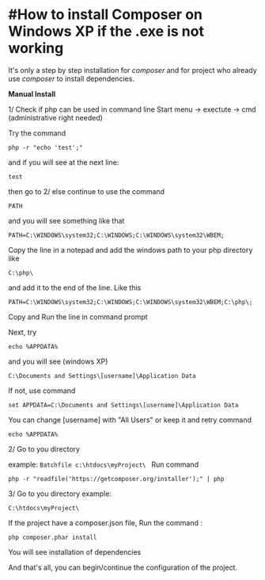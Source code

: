 #How to install Composer on Windows XP if the .exe is not working
===========================

It's only a step by step installation for *composer* and for project who already use *composer* to install dependencies.

**Manual Install**

1/ Check if php can be used in command line 
Start menu -> exectute -> cmd (administrative right needed)

Try the command 
```Batchfile
php -r "echo 'test';"
```
and if you will see at the next line:
```Batchfile
test
```

then go to 2/ else continue to use the command 
```Batchfile
PATH
```
and you will see something like that 
```Batchfile
PATH=C:\WINDOWS\system32;C:\WINDOWS;C:\WINDOWS\system32\WBEM;
```
Copy the line in a notepad and add the windows path to your php directory like 
```Batchfile
C:\php\
``` 
and add it to the end of the line.
Like this
```Batchfile
PATH=C:\WINDOWS\system32;C:\WINDOWS;C:\WINDOWS\system32\WBEM;C:\php\;
```
Copy and Run the line in command prompt

Next, try 
```Batchfile
echo %APPDATA%
``` 
and you will see (windows XP)
```Batchfile
C:\Documents and Settings\[username]\Application Data
``` 
If not, use command 
```Batchfile
set APPDATA=C:\Documents and Settings\[username]\Application Data
```
You can change [username] with "All Users" or keep it
and retry command
```Batchfile
echo %APPDATA%
```

2/ Go to you directory

example: ```Batchfile c:\htdocs\myProject\ ```
Run command 
```Batchfile 
php -r "readfile('https://getcomposer.org/installer');" | php
```

3/ Go to you directory
example: 
```Batchfile
C:\htdocs\myProject\ 
```
If the project have a composer.json file, Run the command : 
```Batchfile
php composer.phar install
```
You will see installation of dependencies

And that's all, you can begin/continue the configuration of the project.
